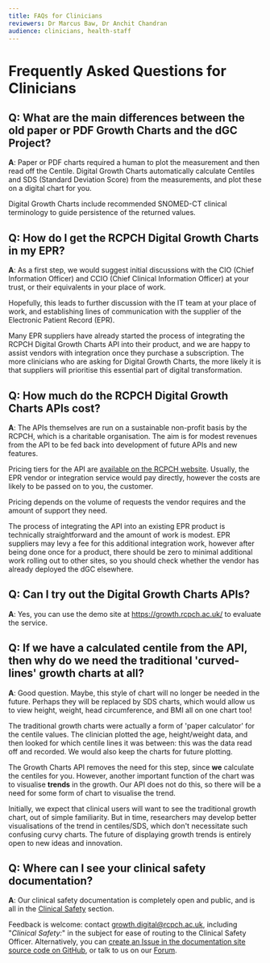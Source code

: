 ```yaml
---
title: FAQs for Clinicians
reviewers: Dr Marcus Baw, Dr Anchit Chandran
audience: clinicians, health-staff
---
```


# Frequently Asked Questions for Clinicians

## Q: What are the main differences between the old paper or PDF Growth Charts and the dGC Project?

**A**: Paper or PDF charts required a human to plot the measurement and then read off the Centile. Digital Growth Charts automatically calculate Centiles and SDS (Standard Deviation Score) from the measurements, and plot these on a digital chart for you.

Digital Growth Charts include recommended SNOMED-CT clinical terminology to guide persistence of the returned values.

## Q: How do I get the RCPCH Digital Growth Charts in my EPR?

**A**: As a first step, we would suggest initial discussions with the CIO (Chief Information Officer) and CCIO (Chief Clinical Information Officer) at your trust, or their equivalents in your place of work.

Hopefully, this leads to further discussion with the IT team at your place of work, and establishing lines of communication with the supplier of the Electronic Patient Record (EPR).

Many EPR suppliers have already started the process of integrating the RCPCH Digital Growth Charts API into their product, and we are happy to assist vendors with integration once they purchase a subscription. The more clinicians who are asking for Digital Growth Charts, the more likely it is that suppliers will prioritise this essential part of digital transformation.

## Q: How much do the RCPCH Digital Growth Charts APIs cost?

**A**: The APIs themselves are run on a sustainable non-profit basis by the RCPCH, which is a charitable organisation. The aim is for modest revenues from the API to be fed back into development of future APIs and new features.

Pricing tiers for the API are [available on the RCPCH website](https://www.rcpch.ac.uk/resources/growth-charts/digital/about#subscriptions-and-pricing). Usually, the EPR vendor or integration service would pay directly, however the costs are likely to be passed on to you, the customer.

Pricing depends on the volume of requests the vendor requires and the amount of support they need.

The process of integrating the API into an existing EPR product is technically straightforward and the amount of work is modest. EPR suppliers may levy a fee for this additional integration work, however after being done once for a product, there should be zero to minimal additional work rolling out to other sites, so you should check whether the vendor has already deployed the dGC elsewhere.

## Q: Can I try out the Digital Growth Charts APIs?

**A**: Yes, you can use the demo site at <https://growth.rcpch.ac.uk/> to evaluate the service.

## Q: If we have a calculated centile from the API, then why do we need the traditional 'curved-lines' growth charts at all?

**A**: Good question. Maybe, this style of chart will no longer be needed in the future. Perhaps they will be replaced by SDS charts, which would allow us to view height, weight, head circumference, and BMI all on one chart too!

The traditional growth charts were actually a form of 'paper calculator' for the centile values. The clinician plotted the age, height/weight data, and then looked for which centile lines it was between: this was the data read off and recorded. We would also keep the charts for future plotting.

The Growth Charts API removes the need for this step, since **we** calculate the centiles for you. However, another important function of the chart was to visualise **trends** in the growth. Our API does not do this, so there will be a need for some form of chart to visualise the trend.

Initially, we expect that clinical users will want to see the traditional growth chart, out of simple familiarity. But in time, researchers may develop better visualisations of the trend in centiles/SDS, which don't necessitate such confusing curvy charts. The future of displaying growth trends is entirely open to new ideas and innovation.

## Q: Where can I see your clinical safety documentation?

**A**: Our clinical safety documentation is completely open and public, and is all in the [Clinical Safety](../safety/overview.md) section.

Feedback is welcome: contact [growth.digital@rcpch.ac.uk](mailto:growth.digital@rcpch.ac.uk), including "*Clinical Safety:*" in the subject for ease of routing to the Clinical Safety Officer. Alternatively, you can [create an Issue in the documentation site source code on GitHub](https://github.com/rcpch/digital-growth-charts-documentation/issues), or talk to us on our [Forum](https://openhealthhub.org/c/rcpch-digital-growth-charts).
